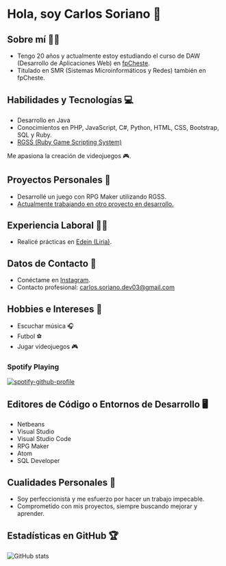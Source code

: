 # Hola, soy Carlos Soriano 👋

## Sobre mí 🧑‍💻
- Tengo 20 años y actualmente estoy estudiando el curso de DAW (Desarrollo de Aplicaciones Web) en [fpCheste](https://www.fpcheste.com/joomla/index.php/es/).
- Titulado en SMR (Sistemas Microinformáticos y Redes) también en fpCheste.

## Habilidades y Tecnologías 💻
- Desarrollo en Java
- Conocimientos en PHP, JavaScript, C#, Python, HTML, CSS, Bootstrap, SQL y  Ruby.
- [RGSS (Ruby Game Scripting System)](https://whackahack.com/wiki/RGSS)

Me apasiona la creación de videojuegos 🎮.

## Proyectos Personales 🚀
- Desarrollé un juego con RPG Maker utilizando RGSS.
- [Actualmente trabajando en otro proyecto en desarrollo.](https://pokemontemporaldelta.blogspot.com/2022/12/pokemontemporaldelta.html)

## Experiencia Laboral 👷‍♂️
- Realicé prácticas en [Edein (Liria)](https://edein.com/).

## Datos de Contacto 📱
- Conéctame en [Instagram](https://www.instagram.com/carlossoriano03/).
- Contacto profesional: carlos.soriano.dev03@gmail.com

## Hobbies e Intereses 💸
- Escuchar música 🎧
- Futbol ⚽
- Jugar videojuegos 🎮

### Spotify Playing
[![spotify-github-profile](https://spotify-github-profile.vercel.app/api/view?uid=ntl5qc18a2r2q6kynlf5i5yni&cover_image=true&theme=default&show_offline=false&background_color=000000&interchange=true&bar_color=0ed408&bar_color_cover=false)](https://spotify-github-profile.vercel.app/api/view?uid=ntl5qc18a2r2q6kynlf5i5yni&redirect=true)

## Editores de Código o Entornos de Desarrollo 🖥
- Netbeans
- Visual Studio
- Visual Studio Code
- RPG Maker
- Atom
- SQL Developer

## Cualidades Personales 🌟
- Soy perfeccionista y me esfuerzo por hacer un trabajo impecable.
- Comprometido con mis proyectos, siempre buscando mejorar y aprender.

## Estadísticas en GitHub 🏆
![GitHub stats](https://github-readme-stats.vercel.app/api?username=Carlos7678&show_icons=true&hide_border=true)
